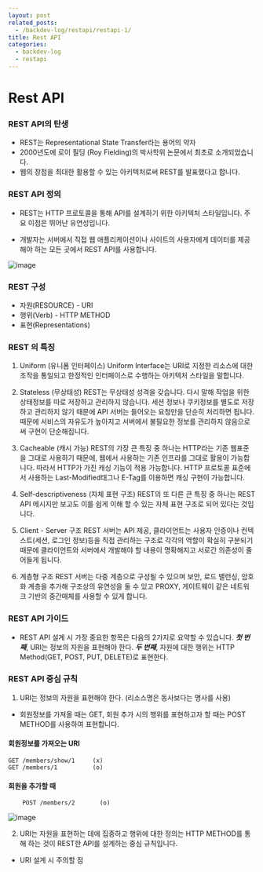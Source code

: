 ```yaml
---
layout: post
related_posts:
  - /backdev-log/restapi/restapi-1/
title: Rest API
categories: 
  - backdev-log
  - restapi
---
```

# Rest API 

### REST API의 탄생
* REST는 Representational State Transfer라는 용어의 약자
*  2000년도에 로이 필딩 (Roy Fielding)의 박사학위 논문에서 최초로 소개되었습니다.
* 웹의 장점을 최대한 활용할 수 있는 아키텍처로써 REST를 발표했다고 합니다.

### REST API 정의
* REST는 HTTP 프로토콜을 통해 API를 설계하기 위한 아키텍처 스타일입니다. 주요 이점은 뛰어난 유연성입니다.

* 개발자는 서버에서 직접 웹 애플리케이션이나 사이트의 사용자에게 데이터를 제공해야 하는 모든 곳에서 REST API를 사용합니다.

![image](https://user-images.githubusercontent.com/107549149/232265837-576fb722-6de9-4467-a59f-10337d8c0263.png)



### REST 구성
* 자원(RESOURCE) - URI
* 행위(Verb) - HTTP METHOD
* 표현(Representations)


### REST 의 특징
1) Uniform (유니폼 인터페이스)
Uniform Interface는 URI로 지정한 리소스에 대한 조작을 통일되고 한정적인 인터페이스로 수행하는 아키텍처 스타일을 말합니다.

2) Stateless (무상태성)
REST는 무상태성 성격을 갖습니다. 다시 말해 작업을 위한 상태정보를 따로 저장하고 관리하지 않습니다. 세션 정보나 쿠키정보를 별도로 저장하고 관리하지 않기 때문에 API 서버는 들어오는 요청만을 단순히 처리하면 됩니다. 때문에 서비스의 자유도가 높아지고 서버에서 불필요한 정보를 관리하지 않음으로써 구현이 단순해집니다.

3) Cacheable (캐시 가능)
REST의 가장 큰 특징 중 하나는 HTTP라는 기존 웹표준을 그대로 사용하기 때문에, 웹에서 사용하는 기존 인프라를 그대로 활용이 가능합니다. 따라서 HTTP가 가진 캐싱 기능이 적용 가능합니다. HTTP 프로토콜 표준에서 사용하는 Last-Modified태그나 E-Tag를 이용하면 캐싱 구현이 가능합니다.

4) Self-descriptiveness (자체 표현 구조)
REST의 또 다른 큰 특징 중 하나는 REST API 메시지만 보고도 이를 쉽게 이해 할 수 있는 자체 표현 구조로 되어 있다는 것입니다.

5) Client - Server 구조
REST 서버는 API 제공, 클라이언트는 사용자 인증이나 컨텍스트(세션, 로그인 정보)등을 직접 관리하는 구조로 각각의 역할이 확실히 구분되기 때문에 클라이언트와 서버에서 개발해야 할 내용이 명확해지고 서로간 의존성이 줄어들게 됩니다.

6) 계층형 구조
REST 서버는 다중 계층으로 구성될 수 있으며 보안, 로드 밸런싱, 암호화 계층을 추가해 구조상의 유연성을 둘 수 있고 PROXY, 게이트웨이 같은 네트워크 기반의 중간매체를 사용할 수 있게 합니다.

### REST API 가이드 
* REST API 설계 시 가장 중요한 항목은 다음의 2가지로 요약할 수 있습니다.
**_첫 번째_**, URI는 정보의 자원을 표현해야 한다.
**_두 번째_**, 자원에 대한 행위는 HTTP Method(GET, POST, PUT, DELETE)로 표현한다.


### REST API 중심 규칙
1) URI는 정보의 자원을 표현해야 한다. (리소스명은 동사보다는 명사를 사용)
* 회원정보를 가져올 때는 GET, 회원 추가 시의 행위를 표현하고자 할 때는 POST METHOD를 사용하여 표현합니다.

#### 회원정보를 가져오는 URI
```
GET /members/show/1     (x)
GET /members/1          (o)
```
#### 회원을 추가할 때
```
    POST /members/2       (o)
```

![image](https://user-images.githubusercontent.com/107549149/232266023-bb933e93-8fbb-44f8-8cc2-ee3466e7d675.png)

2) URI는 자원을 표현하는 데에 집중하고 행위에 대한 정의는 HTTP METHOD를 통해 하는 것이 REST한 API를 설계하는 중심 규칙입니다.
*  URI 설계 시 주의할 점
